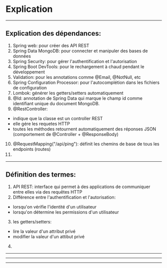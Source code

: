 # Explication

---

## Explication des dépendances:
1. Spring web: pour créer des API REST
2. Spring Data MongoDB: pour connecter et manipuler des bases de données
3. Spring Security: pour gérer l'authentification et l'autorisation
4. Spring Boot DevTools: pour le rechargement à chaud pendant le développement
5. Validation: pour les annotations comme @Email, @NotNull, etc
6. Spring Configuration Processor: pour l'autocomplétion dans les fichiers de configuration
7. Lombok: générer les getters/setters automatiquement
8. @Id: annotation de Spring Data qui marque le champ id comme identifiant unique du document MongoDB.
9. @RestController:
- indique que la classe est un controller REST
- elle gére les requetes HTTP
- toutes les méthodes retournent automatiquement des réponses JSON (comportement de @Controller + @ResponseBody)
10. @RequestMapping("/api/ping"): définit les chemins de base de tous les endpoints (routes)
11. 

---

## Définition des termes:
1. API REST: interface qui permet à des applications de communiquer entre elles via des requêtes HTTP
2. Différence entre l'authentification et l'autorisation:
- lorsqu'on vérifie l'identité d'un utilisateur
- lorsqu'on détermine les permissions d'un utilisateur
3. les getters/setters:
- lire la valeur d'un attribut privé
- modifier la valeur d'un attibut privé
4. 

---

---

---